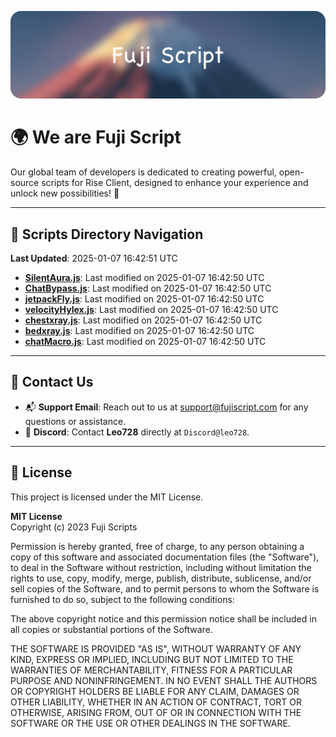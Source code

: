 ![Banner](.github/b.webp)

# 🌍 **We are Fuji Script**

Our global team of developers is dedicated to creating powerful, open-source scripts for Rise Client, designed to enhance your experience and unlock new possibilities! 🌟

---
<!-- SCRIPTS_NAVIGATION_START -->
## 📂 **Scripts Directory Navigation**

**Last Updated**: 2025-01-07 16:42:51 UTC

- **[SilentAura.js](scripts/SilentAura.js)**: Last modified on 2025-01-07 16:42:50 UTC
- **[ChatBypass.js](scripts/ChatBypass.js)**: Last modified on 2025-01-07 16:42:50 UTC
- **[jetpackFly.js](scripts/jetpackFly.js)**: Last modified on 2025-01-07 16:42:50 UTC
- **[velocityHylex.js](scripts/velocityHylex.js)**: Last modified on 2025-01-07 16:42:50 UTC
- **[chestxray.js](scripts/chestxray.js)**: Last modified on 2025-01-07 16:42:50 UTC
- **[bedxray.js](scripts/bedxray.js)**: Last modified on 2025-01-07 16:42:50 UTC
- **[chatMacro.js](scripts/chatMacro.js)**: Last modified on 2025-01-07 16:42:50 UTC

<!-- SCRIPTS_NAVIGATION_END -->

---

## 💬 **Contact Us**  
- 📬 **Support Email**: Reach out to us at [support@fujiscript.com](mailto:support@fujiscript.com) for any questions or assistance.  
- 💬 **Discord**: Contact **Leo728** directly at `Discord@leo728`.

---

## 📜 **License**

This project is licensed under the MIT License.  

**MIT License**  
Copyright (c) 2023 Fuji Scripts  

Permission is hereby granted, free of charge, to any person obtaining a copy of this software and associated documentation files (the "Software"), to deal in the Software without restriction, including without limitation the rights to use, copy, modify, merge, publish, distribute, sublicense, and/or sell copies of the Software, and to permit persons to whom the Software is furnished to do so, subject to the following conditions:  

The above copyright notice and this permission notice shall be included in all copies or substantial portions of the Software.  

THE SOFTWARE IS PROVIDED "AS IS", WITHOUT WARRANTY OF ANY KIND, EXPRESS OR IMPLIED, INCLUDING BUT NOT LIMITED TO THE WARRANTIES OF MERCHANTABILITY, FITNESS FOR A PARTICULAR PURPOSE AND NONINFRINGEMENT. IN NO EVENT SHALL THE AUTHORS OR COPYRIGHT HOLDERS BE LIABLE FOR ANY CLAIM, DAMAGES OR OTHER LIABILITY, WHETHER IN AN ACTION OF CONTRACT, TORT OR OTHERWISE, ARISING FROM, OUT OF OR IN CONNECTION WITH THE SOFTWARE OR THE USE OR OTHER DEALINGS IN THE SOFTWARE.  
